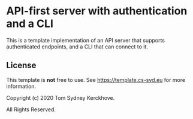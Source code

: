 # API-first server with authentication and a CLI

This is a template implementation of an API server that supports authenticated endpoints, and a CLI that can connect to it.


## License

This template is **not** free to use.
See https://template.cs-syd.eu for more information.

Copyright (c) 2020 Tom Sydney Kerckhove.

All Rights Reserved.


